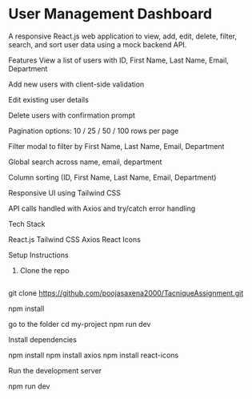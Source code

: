 # User Management Dashboard

A responsive React.js web application to view, add, edit, delete, filter, search, and sort user data using a mock backend API.

 Features
 View a list of users with ID, First Name, Last Name, Email, Department

Add new users with client-side validation

Edit existing user details

Delete users with confirmation prompt

Pagination options: 10 / 25 / 50 / 100 rows per page

Filter modal to filter by First Name, Last Name, Email, Department

Global search across name, email, department

Column sorting (ID, First Name, Last Name, Email, Department)

Responsive UI using Tailwind CSS

API calls handled with Axios and try/catch error handling



  


Tech Stack

 React.js
Tailwind CSS
Axios 
React Icons



 Setup Instructions
1. Clone the repo  
   ```bash
git clone https://github.com/poojasaxena2000/TacniqueAssignment.git

   

npm install

go to the folder 
cd my-project 
npm run dev

Install dependencies

npm install
npm install axios
npm install react-icons

Run the development server

npm run dev